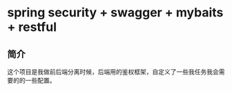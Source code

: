 # spring security + swagger + mybaits + restful

## 简介
这个项目是我做前后端分离时候，后端用的鉴权框架，自定义了一些我任务我会需要的的一些配置。

# 
